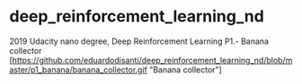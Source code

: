 # deep_reinforcement_learning_nd
2019 Udacity nano degree, Deep Reinforcement Learning
P1.- Banana collector
[https://github.com/eduardodisanti/deep_reinforcement_learning_nd/blob/master/p1_banana/banana_collector.gif "Banana collector"]
